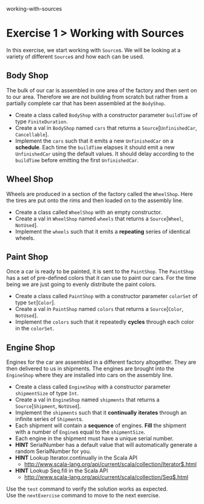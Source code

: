 working-with-sources

# Exercise 1 > Working with Sources

In this exercise, we start working with `Source`s. We will be looking at a 
variety of different `Source`s and how each can be used.

## Body Shop

The bulk of our car is assembled in one area of the factory and then sent on to
our area. Therefore we are not building from scratch but rather from a partially
complete car that has been assembled at the `BodyShop`.

- Create a class called `BodyShop` with a constructor parameter `buildTime` of
  type `FiniteDuration`.
- Create a val in `BodyShop` named `cars` that returns a
  `Source`[`UnfinishedCar`, `Cancellable`].
- Implement the `cars` such that it emits a new `UnfinishedCar` on a **schedule**.
  Each time the `buildTime` elapses it should emit a new `UnfinishedCar` using the
  default values. It should delay according to the `buildTime` before emitting the
  first `UnfinishedCar`.

## Wheel Shop

Wheels are produced in a section of the factory called the `WheelShop`.
Here the tires are put onto the rims and then loaded on to the assembly line.

- Create a class called `WheelShop` with an empty constructor.
- Create a val in `WheelShop` named `wheels` that returns a
  `Source`[`Wheel`, `NotUsed`].
- Implement the `wheels` such that it emits a **repeating** series of identical
  wheels.

## Paint Shop

Once a car is ready to be painted, it is sent to the `PaintShop`. The 
`PaintShop` has a set of pre-defined colors that it can use to paint our cars.
For the time being we are just going to evenly distribute the paint colors.

- Create a class called `PaintShop` with a constructor parameter `colorSet`
  of type `Set`[`Color`].
- Create a val in `PaintShop` named `colors` that returns a
  `Source`[`Color`, `NotUsed`].
- Implement the `colors` such that it repeatedly **cycles** through each color
  in the `colorSet`.

## Engine Shop

Engines for the car are assembled in a different factory altogether.  They are
then delivered to us in shipments.  The engines are brought into the
`EngineShop` where they are installed into cars on the assembly line.

- Create a class called `EngineShop` with a constructor parameter `shipmentSize`
  of type `Int`.
- Create a val in `EngineShop` named `shipments` that returns a 
  `Source`[`Shipment`, `NotUsed`].
- Implement the `shipments` such that it **continually** **iterates** through an
  infinite series of `Shipment`s.
- Each shipment will contain a **sequence** of engines. **Fill** the shipment
  with a number of `Engine`s equal to the `shipmentSize`.
- Each engine in the shipment must have a unique serial number.
- **HINT** SerialNumber has a default value that will automatically generate a
  random SerialNumber for you. 
- **HINT** Lookup Iterator.continually in the Scala API
  - http://www.scala-lang.org/api/current/scala/collection/Iterator$.html
- **HINT** Lookup Seq.fill in the Scala API
  - http://www.scala-lang.org/api/current/scala/collection/Seq$.html

Use the `test` command to verify the solution works as expected.  
Use the `nextExercise` command to move to the next exercise.
